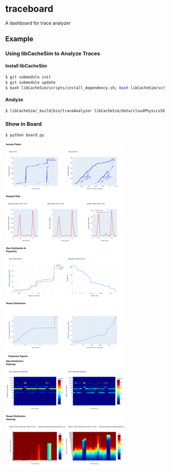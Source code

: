 # traceboard
A dashboard for trace analyzer

## Example

### Using libCacheSim to Analyze Traces

#### Install libCacheSim
```bash
$ git submodule init
$ git submodule update
$ bash libCacheSim/scripts/install_dependency.sh; bash libCacheSim/scripts/install_libcachesim.sh
```

#### Analyze

```bash
$ libCacheSim/_build/bin/traceAnalyzer libCacheSim/data/cloudPhysicsIO.oracleGeneral.bin oracleGeneral --all
```


### Show in Board

```bash
$ python board.py
```


![fig](./assets/screenshot.png)

